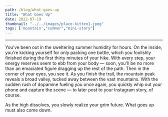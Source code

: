 ```yaml
---
path: /blog/what-goes-up
title: "What Goes Up"
date: 2022-07-19
thumbnail: "../../images/place-kitten1.jpeg"
tags: ['mountain',"summer","mini-story"]
---
```

---
  
You've been out in the sweltering summer humidity for hours. On the inside, you're kicking yourself for only packing one bottle, which you foolishly finished during the first thirty minutes of your hike. With every step, your energy reserves seem to ebb from your body &mdash; soon, you'll be no more than an emaciated figure dragging up the rest of the path. Then in the corner of your eyes, you see it. As you finish the trail, the mountain peak reveals a broad valley, tucked away between the vast mountains. With the sudden rush of dopamine fueling you once again, you quickly whip out your phone and capture the scene &mdash; to later post to your Instagram story, of course.

As the high dissolves, you slowly realize your grim future. What goes up must also come down.